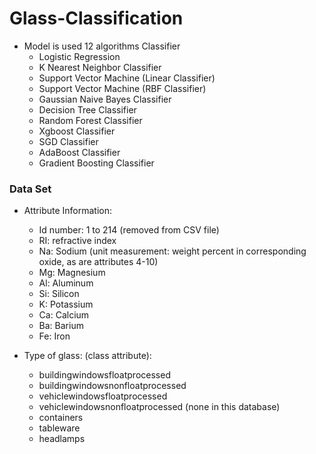 # Glass-Classification
- Model is used 12 algorithms Classifier
    - Logistic Regression
    - K Nearest Neighbor Classifier
    - Support Vector Machine (Linear Classifier)
    - Support Vector Machine (RBF Classifier)
    - Gaussian Naive Bayes Classifier
    - Decision Tree Classifier
    - Random Forest Classifier
    - Xgboost Classifier
    - SGD Classifier
    - AdaBoost Classifier
    - Gradient Boosting Classifier

### Data Set
  - Attribute Information:
    - Id number: 1 to 214 (removed from CSV file)
    - RI: refractive index
    - Na: Sodium (unit measurement: weight percent in corresponding oxide, as are attributes 4-10)
    - Mg: Magnesium
    - Al: Aluminum
    - Si: Silicon
    - K: Potassium
    - Ca: Calcium
    - Ba: Barium
    - Fe: Iron

  - Type of glass: (class attribute):
    - buildingwindowsfloatprocessed
    - buildingwindowsnonfloatprocessed
    - vehiclewindowsfloatprocessed
    - vehiclewindowsnonfloatprocessed (none in this database)
    - containers
    - tableware
    - headlamps
